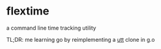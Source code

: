 # flextime
a command line time tracking utility

TL;DR: me learning go by reimplementing a [utt](https://github.com/larose/utt) clone in g.o
